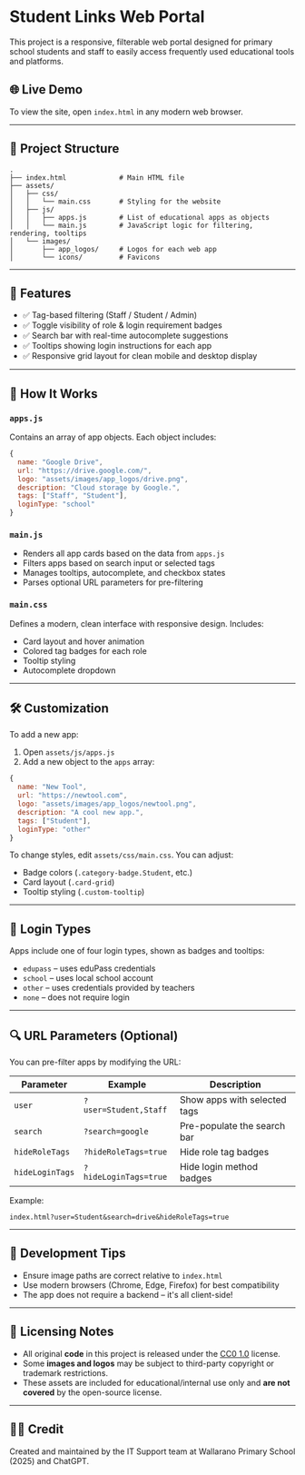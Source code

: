 # Student Links Web Portal

This project is a responsive, filterable web portal designed for primary school students and staff to easily access frequently used educational tools and platforms.

## 🌐 Live Demo

To view the site, open `index.html` in any modern web browser.

---

## 📁 Project Structure

```
.
├── index.html             # Main HTML file
├── assets/
│   ├── css/
│   │   └── main.css       # Styling for the website
│   ├── js/
│   │   ├── apps.js        # List of educational apps as objects
│   │   └── main.js        # JavaScript logic for filtering, rendering, tooltips
│   └── images/
│       ├── app_logos/     # Logos for each web app
│       └── icons/         # Favicons
```

---

## 🚀 Features

- ✅ Tag-based filtering (Staff / Student / Admin)
- ✅ Toggle visibility of role & login requirement badges
- ✅ Search bar with real-time autocomplete suggestions
- ✅ Tooltips showing login instructions for each app
- ✅ Responsive grid layout for clean mobile and desktop display

---

## 🧠 How It Works

### `apps.js`
Contains an array of app objects. Each object includes:
```js
{
  name: "Google Drive",
  url: "https://drive.google.com/",
  logo: "assets/images/app_logos/drive.png",
  description: "Cloud storage by Google.",
  tags: ["Staff", "Student"],
  loginType: "school"
}
```

### `main.js`
- Renders all app cards based on the data from `apps.js`
- Filters apps based on search input or selected tags
- Manages tooltips, autocomplete, and checkbox states
- Parses optional URL parameters for pre-filtering

### `main.css`
Defines a modern, clean interface with responsive design. Includes:
- Card layout and hover animation
- Colored tag badges for each role
- Tooltip styling
- Autocomplete dropdown

---

## 🛠 Customization

To add a new app:
1. Open `assets/js/apps.js`
2. Add a new object to the `apps` array:
```js
{
  name: "New Tool",
  url: "https://newtool.com",
  logo: "assets/images/app_logos/newtool.png",
  description: "A cool new app.",
  tags: ["Student"],
  loginType: "other"
}
```

To change styles, edit `assets/css/main.css`. You can adjust:
- Badge colors (`.category-badge.Student`, etc.)
- Card layout (`.card-grid`)
- Tooltip styling (`.custom-tooltip`)

---

## 🔐 Login Types

Apps include one of four login types, shown as badges and tooltips:
- `edupass` – uses eduPass credentials
- `school` – uses local school account
- `other` – uses credentials provided by teachers
- `none` – does not require login

---

## 🔍 URL Parameters (Optional)

You can pre-filter apps by modifying the URL:

| Parameter       | Example                                     | Description                           |
|----------------|---------------------------------------------|---------------------------------------|
| `user`          | `?user=Student,Staff`                      | Show apps with selected tags          |
| `search`        | `?search=google`                           | Pre-populate the search bar           |
| `hideRoleTags`  | `?hideRoleTags=true`                       | Hide role tag badges                  |
| `hideLoginTags` | `?hideLoginTags=true`                      | Hide login method badges              |

Example:
```
index.html?user=Student&search=drive&hideRoleTags=true
```

---

## 🧪 Development Tips

- Ensure image paths are correct relative to `index.html`
- Use modern browsers (Chrome, Edge, Firefox) for best compatibility
- The app does not require a backend – it's all client-side!

---

## 📜 Licensing Notes

- All original **code** in this project is released under the [CC0 1.0](https://creativecommons.org/publicdomain/zero/1.0/) license.
- Some **images and logos** may be subject to third-party copyright or trademark restrictions.
- These assets are included for educational/internal use only and **are not covered** by the open-source license.

---

## 👨‍🏫 Credit

Created and maintained by the IT Support team at Wallarano Primary School (2025) and ChatGPT.
